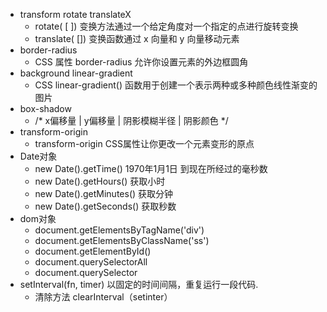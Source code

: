 - transform rotate translateX
  - rotate(<a> [<x> <y>]) 变换方法通过一个给定角度对一个指定的点进行旋转变换
  - translate(<x> [<y>]) 变换函数通过 x 向量和 y 向量移动元素
- border-radius
  - CSS 属性 border-radius 允许你设置元素的外边框圆角
- background linear-gradient
  - CSS linear-gradient() 函数用于创建一个表示两种或多种颜色线性渐变的图片
- box-shadow
  - /* x偏移量 | y偏移量 | 阴影模糊半径 | 阴影颜色 */
- transform-origin
  - transform-origin CSS属性让你更改一个元素变形的原点
- Date对象
  - new Date().getTime() 1970年1月1日 到现在所经过的毫秒数
  - new Date().getHours() 获取小时
  - new Date().getMinutes() 获取分钟
  - new Date().getSeconds() 获取秒数
- dom对象
  - document.getElementsByTagName('div')
  - document.getElementsByClassName('ss')
  - document.getElementById()
  - document.querySelectorAll
  - document.querySelector
- setInterval(fn, timer) 以固定的时间间隔，重复运行一段代码.
  - 清除方法 clearInterval（setinter）
